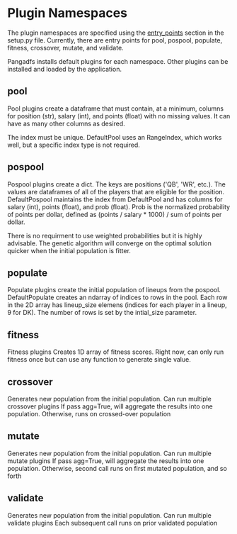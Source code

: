# Plugin Namespaces

The plugin namespaces are specified using the [entry_points](https://packaging.python.org/specifications/entry-points/ "Entry Points") section in the setup.py file. Currently, there are entry points for pool, pospool, populate, fitness, crossover, mutate, and validate.

Pangadfs installs default plugins for each namespace. Other plugins can be installed and loaded by the application.

## pool

Pool plugins create a dataframe that must contain, at a minimum, columns for position (str), salary (int), and points (float) with no missing values. It can have as many other columns as desired.

The index must be unique. DefaultPool uses an RangeIndex, which works well, but a specific index type is not required. 

## pospool

Pospool plugins create a dict. The keys are positions ('QB', 'WR', etc.). The values are dataframes of all of the players that are eligible for the position. DefaultPospool maintains the index from DefaultPool and has columns for salary (int), points (float), and prob (float). Prob is the normalized probability of points per dollar, defined as (points / salary * 1000) / sum of points per dollar.

There is no requirment to use weighted probabilities but it is highly advisable. The genetic algorithm will converge on the optimal solution quicker when the initial population is fitter. 

## populate

Populate plugins create the initial population of lineups from the pospool. DefaultPopulate creates an ndarray of indices to rows in the pool. Each row in the 2D array has lineup_size elemens (indices for each player in a lineup, 9 for DK). The number of rows is set by the intial_size parameter.

## fitness

Fitness plugins
Creates 1D array of fitness scores.
Right now, can only run fitness once but can use any function to generate single value.


## crossover
Generates new population from the initial population.
Can run multiple crossover plugins
If pass agg=True, will aggregate the results into one population.
Otherwise, runs on crossed-over population


## mutate
Generates new population from the initial population.
Can run multiple mutate plugins
If pass agg=True, will aggregate the results into one population.
Otherwise, second call runs on first mutated population, and so forth       


## validate
Generates new population from the initial population.
Can run multiple validate plugins
Each subsequent call runs on prior validated population


